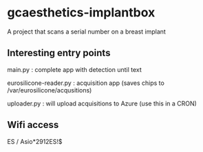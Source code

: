 # gcaesthetics-implantbox
A project that scans a serial number on a breast implant


## Interesting entry points

main.py : complete app with detection until text

eurosilicone-reader.py : acquisition app (saves chips to /var/eurosilicone/acqusitions)

uploader.py : will upload acquisitions to Azure (use this in a CRON)


## Wifi access

ES / Asio*2912ES!$

